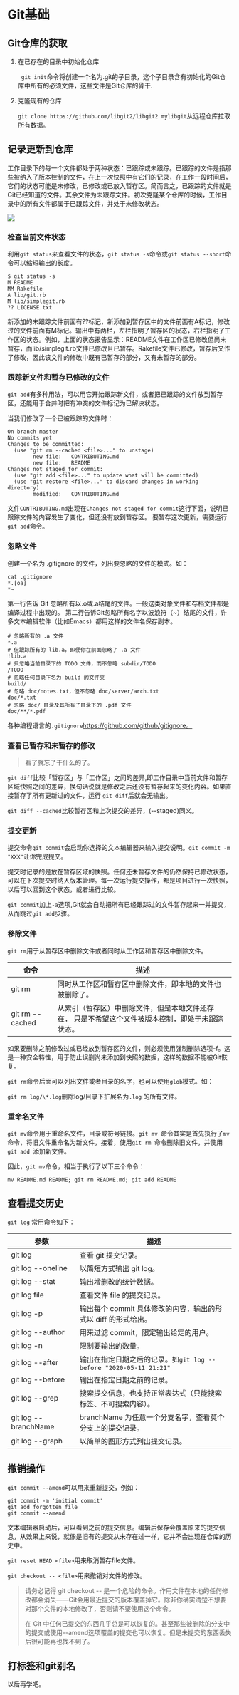 # Git基础

## Git仓库的获取

1. 在已存在的目录中初始化仓库

    ` git init`命令将创建一个名为.git的子目录，这个子目录含有初始化的Git仓库中所有的必须文件，这些文件是Git仓库的骨干.

2. 克隆现有的仓库

    `git clone https://github.com/libgit2/libgit2 mylibgit`从远程仓库拉取所有数据。

## 记录更新到仓库

工作目录下的每一个文件都处于两种状态：已跟踪或未跟踪。已跟踪的文件是指那些被纳入了版本控制的文件，在上一次快照中有它们的记录，在工作一段时间后，它们的状态可能是未修改，已修改或已放入暂存区。简而言之，已跟踪的文件就是Git已经知道的文件。其余文件为未跟踪文件。初次克隆某个仓库的时候，工作目录中的所有文件都属于已跟踪文件，并处于未修改状态。

![](static/image-20230128161400133.png)

### 检查当前文件状态

利用`git status`来查看文件的状态，`git status -s`命令或`git status --short`命令可以缩短输出的长度。

```
$ git status -s
M README
MM Rakefile
A lib/git.rb
M lib/simplegit.rb
?? LICENSE.txt
```

新添加的未跟踪文件前面有??标记，新添加到暂存区中的文件前面有A标记，修改过的文件前面有M标记。输出中有两栏，左栏指明了暂存区的状态，右栏指明了工作区的状态。例如，上面的状态报告显示：README文件在工作区已修改但尚未暂存，而lib/simplegit.rb文件已修改且已暂存。Rakefile文件已修改，暂存后又作了修改，因此该文件的修改中既有已暂存的部分，又有未暂存的部分。

### 跟踪新文件和暂存已修改的文件

`git add`有多种用法，可以用它开始跟踪新文件，或者把已跟踪的文件放到暂存区，还能用于合并时把有冲突的文件标记为已解决状态。

当我们修改了一个已被跟踪的文件时：

```
On branch master
No commits yet
Changes to be committed:
  (use "git rm --cached <file>..." to unstage)
        new file:   CONTRIBUTING.md
        new file:   README
Changes not staged for commit:
  (use "git add <file>..." to update what will be committed)
  (use "git restore <file>..." to discard changes in working directory)
        modified:   CONTRIBUTING.md
```

文件`CONTRIBUTING.md`出现在`Changes not staged for commit`这行下面，说明已跟踪文件的内容发生了变化，但还没有放到暂存区。 要暂存这次更新，需要运行`git add`命令。

### 忽略文件

创建一个名为 .gitignore 的文件，列出要忽略的文件的模式。如：

```shell
cat .gitignore
*.[oa]
*~
```

第一行告诉 Git 忽略所有以.o或.a结尾的文件。一般这类对象文件和存档文件都是编译过程中出现的。 第二行告诉Git忽略所有名字以波浪符（~）结尾的文件，许多文本编辑软件（比如Emacs）都用这样的文件名保存副本。

```
# 忽略所有的 .a 文件
*.a
# 但跟踪所有的 lib.a，即便你在前面忽略了 .a 文件
!lib.a
# 只忽略当前目录下的 TODO 文件，而不忽略 subdir/TODO
/TODO
# 忽略任何目录下名为 build 的文件夹
build/
# 忽略 doc/notes.txt，但不忽略 doc/server/arch.txt
doc/*.txt
# 忽略 doc/ 目录及其所有子目录下的 .pdf 文件
doc/**/*.pdf
```

各种编程语言的`.gitignore`https://github.com/github/gitignore。

### 查看已暂存和未暂存的修改

> 看了就忘了干什么的了。

`git diff`比较「暂存区」与「工作区」之间的差异,即工作目录中当前文件和暂存区域快照之间的差异，换句话说就是修改之后还没有暂存起来的变化内容。如果直接暂存了所有更新过的文件，运行 `git diff`后就会无输出。

`git diff --cached`比较暂存区和上次提交的差异，(--staged)同义。

### 提交更新

提交命令`git commit`会启动你选择的文本编辑器来输入提交说明。`git commit -m "XXX"`让你完成提交。

提交时记录的是放在暂存区域的快照。任何还未暂存文件的仍然保持已修改状态，可以在下次提交时纳入版本管理。每一次运行提交操作，都是项目进行一次快照，以后可以回到这个状态，或者进行比较。

`git commit`加上`-a`选项,Git就会自动把所有已经跟踪过的文件暂存起来一并提交，从而跳过`git add`步骤。

### 移除文件

`git rm`用于从暂存区中删除文件或者同时从工作区和暂存区中删除文件。

| 命令            | 描述                                                         |
| --------------- | ------------------------------------------------------------ |
| git rm          | 同时从工作区和暂存区中删除文件，即本地的文件也被删除了。     |
| git rm --cached | 从索引（暂存区）中删除文件，但是本地文件还存在， 只是不希望这个文件被版本控制，即处于未跟踪状态。 |

如果要删除之前修改过或已经放到暂存区的文件，则必须使用强制删除选项-f。这是一种安全特性，用于防止误删尚未添加到快照的数据，这样的数据不能被Git恢复。

`git rm`命令后面可以列出文件或者目录的名字，也可以使用`glob`模式。如：

`git rm log/\*.log`删除log/目录下扩展名为`.log` 的所有文件。

### 重命名文件

`git mv`命令用于重命名文件，目录或符号链接。`git mv `命令其实是首先执行了` mv `命令，将旧文件重命名为新文件，接着，使用`git rm `命令删除旧文件，并使用`git add `添加新文件。

因此，`git mv`命令，相当于执行了以下三个命令：

```shell
mv README.md README; git rm README.md; git add README
```

## 查看提交历史

`git log` 常用命令如下：

| 参数                 | 描述                                                         |
| -------------------- | ------------------------------------------------------------ |
| git log              | 查看 git 提交记录。                                          |
| git log --oneline    | 以简短方式输出 git log。                                     |
| git log --stat       | 输出增删改的统计数据。                                       |
| git log file         | 查看文件 file 的提交记录。                                   |
| git log -p           | 输出每个 commit 具体修改的内容，输出的形式以 diff 的形式给出。 |
| git log --author     | 用来过滤 commit，限定输出给定的用户。                        |
| git log -n           | 限制要输出的数量。                                           |
| git log --after      | 输出在指定日期之后的记录。如`git log --before "2020-05-11 21:21"` |
| git log --before     | 输出在指定日期之前的记录。                                   |
| git log --grep       | 搜索提交信息，也支持正常表达式（只能搜索标签、不可搜索内容）。 |
| git log --branchName | branchName 为任意一个分支名字，查看莫个分支上的提交记录。    |
| git log --graph      | 以简单的图形方式列出提交记录。                               |

## 撤销操作

`git commit --amend`可以用来重新提交，例如：

```shell
git commit -m 'initial commit'
git add forgotten_file
git commit --amend
```

文本编辑器启动后，可以看到之前的提交信息。编辑后保存会覆盖原来的提交信息，从效果上来说，就像是旧有的提交从未存在过一样，它并不会出现在仓库的历史中。

`git reset HEAD <file>`用来取消暂存file文件。

`git checkout -- <file>`用来撤销对文件的修改。

> 请务必记得 git checkout -- <file> 是一个危险的命令。作用文件在本地的任何修改都会消失——Git会用最近提交的版本覆盖掉它。除非你确实清楚不想要对那个文件的本地修改了，否则请不要使用这个命令。
>
> 在 Git 中任何已提交的东西几乎总是可以恢复的。甚至那些被删除的分支中的提交或使用--amend选项覆盖的提交也可以恢复。但是未提交的东西丢失后很可能再也找不到了。

## 打标签和git别名

以后再学吧。
